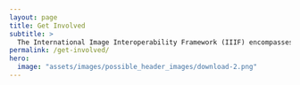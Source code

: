 ```yaml
---
layout: page
title: Get Involved
subtitle: >
  The International Image Interoperability Framework (IIIF) encompasses a large and growing community of interested individuals, organizations, a Consortium.
permalink: /get-involved/
hero:
  image: "assets/images/possible_header_images/download-2.png"
---
```

